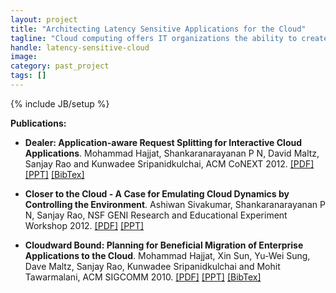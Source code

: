 ```yaml
---
layout: project
title: "Architecting Latency Sensitive Applications for the Cloud"
tagline: "Cloud computing offers IT organizations the ability to create geo-distributed, and highly scalable applications while providing attractive cost-saving advantages. Yet, architecting, configuring, and adapting cloud applications to meet their stringent performance requirements is a challenge given the rich set of configuration options, shared multi-tenant nature of cloud platforms, and dynamics resulting from activities such as planned maintenance. A unique area of focus of our research is interactive multi-tier applications (e.g., enterprise applications, web applications) which have received limited attention from the community. We are developing novel methodologies, and systems that can enable application architects to (1) judiciously architect their applications across multiplecloud data-centers while considering application performance requirements, cost saving objectives, and cloud pricing schemes guided by performance and cost models of cloud components such as key-value datastores; (2) create applications that can adapt to ongoing dynamics in cloud environments through transaction reassignment over shorter time-scales. Our research if successful can enable IT organizations to significantly reduce costs by optimally moving their operations to the cloud. We are also working on creating benchmarks based on operationally deployed applications and collecting workload traces which will be made available to the research community."
handle: latency-sensitive-cloud
image: 
category: past_project
tags: []
---
```

{% include JB/setup %}

**Publications:**

- **Dealer: Application-aware Request Splitting for Interactive Cloud Applications**. Mohammad Hajjat, Shankaranarayanan P N, David Maltz, Sanjay Rao and Kunwadee Sripanidkulchai, ACM CoNEXT 2012. [[PDF]](https://engineering.purdue.edu/~isl/papers/conext096-hajjat.pdf) [[PPT]](https://engineering.purdue.edu/~isl/papers/conext096-hajjat.pptx) [[BibTex]](https://engineering.purdue.edu/~isl/papers/hajjat2012dealer.txt)

- **Closer to the Cloud - A Case for Emulating Cloud Dynamics by Controlling the Environment**. Ashiwan Sivakumar, Shankaranarayanan P N, Sanjay Rao, NSF GENI Research and Educational Experiment Workshop 2012. [[PDF]](https://engineering.purdue.edu/~isl/closer_to_the_cloud.pdf) [[PPT]](https://engineering.purdue.edu/~isl/GEC13.pptx)

- **Cloudward Bound: Planning for Beneficial Migration of Enterprise Applications to the Cloud**. Mohammad Hajjat, Xin Sun, Yu-Wei Sung, Dave Maltz, Sanjay Rao, Kunwadee Sripanidkulchai and Mohit Tawarmalani, ACM SIGCOMM 2010. [[PDF]](https://engineering.purdue.edu/~isl/sigcomm10-planning.pdf) [[PPT]](https://engineering.purdue.edu/~isl/sigcomm10-public.pptx) [[BibTex]](https://engineering.purdue.edu/~isl/papers/hajjat2010cloudward.txt)